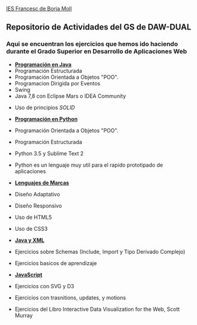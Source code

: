 [IES Francesc de Borja Moll](https://www.iesfbmoll.org)
  
## Repositorio de Actividades del GS de DAW-DUAL

### Aqui se encuentran los ejercicios que hemos ido haciendo durante el Grado Superior en Desarrollo de Aplicaciones Web 

* [**Programación en Java**](https://github.com/mgustran/DUAL/tree/master/ProgramacionJava)
 * Programación Estructurada
 * Programación Orientada a Objetos "POO".
 * Programacion Dirigida por Eventos
 * Swing
 * Java 7,8 con Eclipse Mars o IDEA Community
 + Uso de principios *SOLID*

  

* [**Programación en Python**](https://github.com/mgustran/DUAL/tree/master/ProgramacionPython)
 * Programación Orientada a Objetos "POO".
 * Programación Estructurada
 * Python 3.5 y Sublime Text 2 
 * Python es un lenguaje muy util para el rapido prototipado de aplicaciones

* [**Lenguajes de Marcas**](https://github.com/mgustran/DUAL/tree/master/LenguajesDeMarcas)
 * Diseño Adaptativo
 * Diseño Responsivo
 * Uso de HTML5
 * Uso de CSS3

* [**Java y XML**](https://github.com/mgustran/DUAL/tree/master/JavaXML)
 * Ejercicios sobre Schemas (Include, Import y Tipo Derivado Complejo)
 * Ejercicios basicos de aprendizaje
 

* [**JavaScript**](https://github.com/mgustran/DUAL/tree/master/JavaScript)
 * Ejercicios con SVG y D3
 * Ejercicios con trasnitions, updates, y motions
 * Ejercicios del Libro Interactive Data Visualization for the Web, Scott Murray
 

